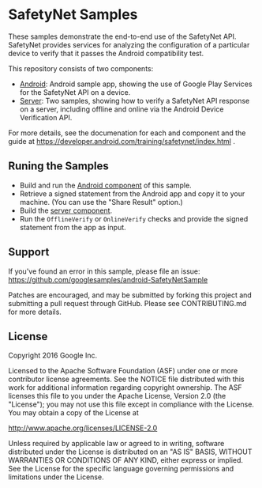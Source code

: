 SafetyNet Samples
===================================

These samples demonstrate the end-to-end use of the SafetyNet API.
SafetyNet provides services for analyzing the configuration of a particular device to verify that it passes the Android compatibility test.

This repository consists of two components:

* [Android](android/): Android sample app, showing the use of Google Play Services for the SafetyNet API on a device.
* [Server](server/): Two samples, showing how to verify a SafetyNet API response on a server, including offline and online via the Android Device Verification API.

For more details, see the documenation for each and component and the guide at https://developer.android.com/training/safetynet/index.html .


Runing the Samples
------------------
* Build and run the [Android component](android) of this sample.
* Retrieve a signed statement from the Android app and copy it to your machine. (You can use the "Share Result" option.)
* Build the [server component](server).
* Run the `OfflineVerify` or `OnlineVerify` checks and provide the signed statement from the app as input.


Support
-------

If you've found an error in this sample, please file an issue:
https://github.com/googlesamples/android-SafetyNetSample

Patches are encouraged, and may be submitted by forking this project and
submitting a pull request through GitHub. Please see CONTRIBUTING.md for more details.

License
-------

Copyright 2016 Google Inc.

Licensed to the Apache Software Foundation (ASF) under one or more contributor
license agreements.  See the NOTICE file distributed with this work for
additional information regarding copyright ownership.  The ASF licenses this
file to you under the Apache License, Version 2.0 (the "License"); you may not
use this file except in compliance with the License.  You may obtain a copy of
the License at

http://www.apache.org/licenses/LICENSE-2.0

Unless required by applicable law or agreed to in writing, software
distributed under the License is distributed on an "AS IS" BASIS, WITHOUT
WARRANTIES OR CONDITIONS OF ANY KIND, either express or implied.  See the
License for the specific language governing permissions and limitations under
the License.


